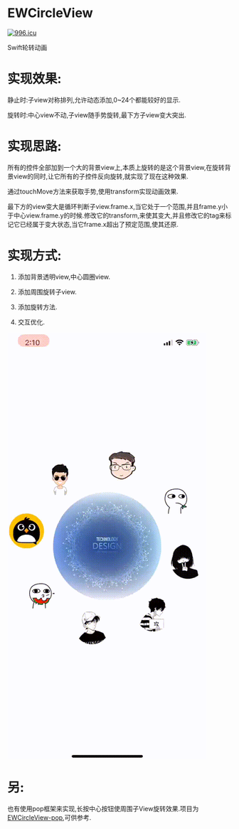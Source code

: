 # EWCircleView
[![996.icu](https://img.shields.io/badge/link-996.icu-red.svg)](https://996.icu)

Swift轮转动画

# 实现效果: 
静止时:子view对称排列,允许动态添加,0~24个都能较好的显示.

旋转时:中心view不动,子view随手势旋转,最下方子view变大突出.

# 实现思路:
所有的控件全部加到一个大的背景view上,本质上旋转的是这个背景view,在旋转背景view的同时,让它所有的子控件反向旋转,就实现了现在这种效果.

通过touchMove方法来获取手势,使用transform实现动画效果.

最下方的view变大是循环判断子view.frame.x,当它处于一个范围,并且frame.y小于中心view.frame.y的时候.修改它的transform,来使其变大,并且修改它的tag来标记它已经属于变大状态,当它frame.x超出了预定范围,使其还原.

# 实现方式:
1. 添加背景透明view,中心圆圈view.

2. 添加周围旋转子view.

3. 添加旋转方法.

4. 交互优化.


![效果图预览](https://github.com/WangLiquan/circleView/raw/master/images/demonstration.gif)

# 另:
也有使用pop框架来实现,长按中心按钮使周围子View旋转效果.项目为[EWCircleView-pop](https://github.com/WangLiquan/EWCircleView-pop),可供参考.
